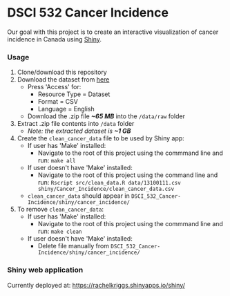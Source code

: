 # DSCI 532 Cancer Incidence

Our goal with this project is to create an interactive visualization of cancer incidence in Canada using [Shiny](https://shiny.rstudio.com/).

### Usage

1. Clone/download this repository
2. Download the dataset from [here](https://open.canada.ca/data/en/dataset/e667992c-5f2e-425a-8a44-a880930d82d8)
    - Press 'Access' for:
        - Resource Type = Dataset
        - Format = CSV
        - Language = English
    - Download the .zip file __*~65 MB*__ into the `/data/raw` folder
3. Extract .zip file contents into `/data` folder
    - *Note: the extracted dataset is* __*~1 GB*__
4. Create the `clean_cancer_data` file to be used by Shiny app:
    - If user has 'Make' installed:
         - Navigate to the root of this project using the commmand line and run: `make all`
    - If user doesn't have 'Make' installed:
         - Navigate to the root of this project using the command line and run:
         `Rscript src/clean_data.R data/13100111.csv shiny/Cancer_Incidence/clean_cancer_data.csv`
    - `clean_cancer_data` should appear in `DSCI_532_Cancer-Incidence/shiny/cancer_incidence/`
5. To remove `clean_cancer_data`:
    - If user has 'Make' installed:
        - Navigate to the root of this project using the commmand line and run: `make clean`
    - If user doesn't have 'Make' installed:
        - Delete file manually from `DSCI_532_Cancer-Incidence/shiny/cancer_incidence/`

### Shiny web application

Currently deployed at: https://rachelkriggs.shinyapps.io/shiny/
